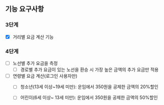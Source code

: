 ## 기능 요구사항
### 3단계
- [x] 거리별 요금 계산 기능
### 4단계
- [ ] 노선별 추가 요금을 측정
    - [ ] 경로별 추가 요금이 있는 노선을 환승 시 가장 높은 금액의 추가 요금만 적용
- [ ] 연령별 요금 계산(로그인 사용자만)
  - [ ] 청소년(13세 이상~19세 미만): 운임에서 350원을 공제한 금액의 20%할인
  - [ ] 어린이(6세 이상~ 13세 미만): 운임에서 350원을 공제한 금액의 50%할인

